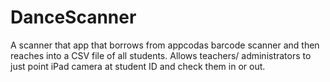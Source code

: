# DanceScanner

A scanner that app that borrows from appcodas barcode scanner and then reaches into a CSV file of all students. Allows teachers/ administrators to just point iPad camera at student ID and check them in or out.
